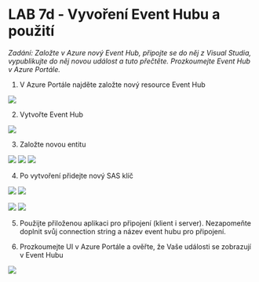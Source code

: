 # LAB 7d - Vyvoření Event Hubu a použití

_Zadání: Založte v Azure nový Event Hub, připojte se do něj z Visual Studia, vypublikujte do něj novou událost a tuto přečtěte. Prozkoumejte Event Hub v Azure Portále._

1. V Azure Portále najděte založte nový resource Event Hub

![](img/eventhub0.png)

2. Vytvořte Event Hub

![](img/eventhub1.png)

3. Založte novou entitu

![](img/eventhub2.png)
![](img/eventhub3.png)
![](img/eventhub4.png)

4. Po vytvoření přidejte nový SAS klíč

![](img/eventhub5.png)
![](img/eventhub6.png)

![](img/eventhub7.png)
![](img/eventhub8.png)

5. Použijte přiloženou aplikaci pro připojení (klient i server). Nezapomeňte doplnit svůj connection string a název event hubu pro připojení.

6. Prozkoumejte UI v Azure Portále a ověřte, že Vaše události se zobrazují v Event Hubu

![](img/eventhub9.png)
